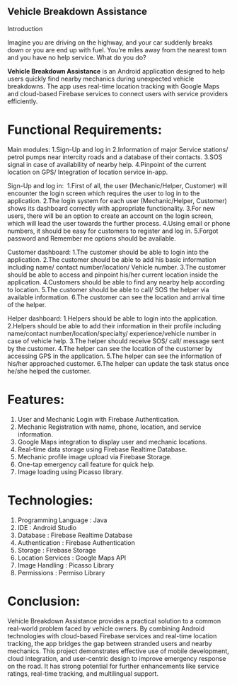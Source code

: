 ## Vehicle Breakdown Assistance

Introduction

Imagine you are driving on the highway, and your car suddenly breaks down or you are end up with fuel. You're miles away from the nearest town and you have no help service. What do you do?

**Vehicle Breakdown Assistance** is an Android application designed to help users quickly find nearby mechanics during unexpected vehicle breakdowns. The app uses real-time location tracking with Google Maps and cloud-based Firebase services to connect users with service providers efficiently.

# Functional Requirements:
Main modules:
1.Sign-Up and log in
2.Information of major Service stations/ petrol pumps near intercity roads and a database of their contacts.
3.SOS signal in case of availability of nearby help.
4.Pinpoint of the current location on GPS/ Integration of location service in-app.

Sign-Up and log in: 
1.First of all, the user (Mechanic/Helper, Customer) will encounter the login screen which requires the user to log in to the application.
2.The login system for each user (Mechanic/Helper, Customer) shows its dashboard correctly with appropriate functionality.
3.For new users, there will be an option to create an account on the login screen, which will lead the user towards the further process. 
4.Using email or phone numbers, it should be easy for customers to register and log in.
5.Forgot password and Remember me options should be available.

Customer dashboard:
1.The customer should be able to login into the application.
2.The customer should be able to add his basic information including name/ contact number/location/ Vehicle number. 
3.The customer should be able to access and pinpoint his/her current location inside the application.
4.Customers should be able to find any nearby help according to location.
5.The customer should be able to call/ SOS the helper via available information.
6.The customer can see the location and arrival time of the helper.

Helper dashboard:
1.Helpers should be able to login into the application.
2.Helpers should be able to add their information in their profile including name/contact number/location/specialty/ experience/vehicle number in case of vehicle help.
3.The helper should receive SOS/ call/ message sent by the customer.
4.The helper can see the location of the customer by accessing GPS in the application.
5.The helper can see the information of his/her approached customer.
6.The helper can update the task status once he/she helped the customer.

#  Features:
1. User and Mechanic Login with Firebase Authentication.
2. Mechanic Registration with name, phone, location, and service information.
3. Google Maps integration to display user and mechanic locations.
4. Real-time data storage using Firebase Realtime Database.
5. Mechanic profile image upload via Firebase Storage.
6. One-tap emergency call feature for quick help.
7. Image loading using Picasso library.

# Technologies:
1. Programming Language : Java
2. IDE                  : Android Studio
3. Database             : Firebase Realtime Database
4. Authentication       : Firebase Authentication
5. Storage              : Firebase Storage
6. Location Services    : Google Maps API
7. Image Handling       : Picasso Library
8. Permissions          : Permiso Library

# Conclusion:
Vehicle Breakdown Assistance provides a practical solution to a common real-world problem faced by vehicle owners. By combining Android technologies with cloud-based Firebase services and real-time location tracking, the app bridges the gap between stranded users and nearby mechanics. This project demonstrates effective use of mobile development, cloud integration, and user-centric design to improve emergency response on the road. It has strong potential for further enhancements like service ratings, real-time tracking, and multilingual support.

